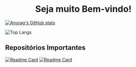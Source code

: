 <h1 align='center'>Seja muito Bem-vindo!</h1>

[![Anurag's GitHub stats](https://github-readme-stats.vercel.app/api?username=justCaioDev&show_icons=true&theme=radical)](https://github.com/anuraghazra/github-readme-stats)

![Top Langs](https://github-readme-stats.vercel.app/api/top-langs/?username=justCaioDev&hide_progress=true&theme=radical)

## Repositórios Importantes
[![Readme Card](https://github-readme-stats.vercel.app/api/pin/?username=justCaioDev&repo=inicidev&theme=radical)](https://github.com/anuraghazra/github-readme-stats)
[![Readme Card](https://github-readme-stats.vercel.app/api/pin/?username=justCaioDev&repo=desafio-table&theme=radical)](https://github.com/anuraghazra/github-readme-stats)

